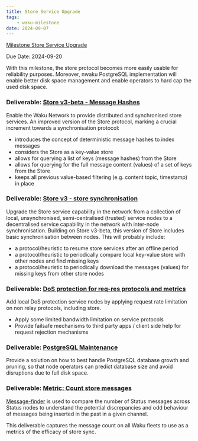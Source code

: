 ```yaml
---
title: Store Service Upgrade
tags:
    - waku-milestone
date: 2024-09-07
---
```

[Milestone Store Service Upgrade](https://github.com/waku-org/pm/milestone/27)

Due Date: 2024-09-20

With this milestone, the store protocol becomes more easily usable for reliability purposes.
Moreover, nwaku PostgreSQL implementation will enable better disk space management and enable operators to hard cap the used disk space.

### Deliverable: [Store v3-beta - Message Hashes](https://github.com/waku-org/pm/issues/131)

Enable the Waku Network to provide distributed and synchronised store services.
An improved version of the Store protocol, marking a crucial increment towards a synchronisation protocol:
- introduces the concept of deterministic message hashes to index messages
- considers the Store as a key-value store
- allows for querying a list of keys (message hashes) from the Store
- allows for querying for the full message content (values) of a set of keys from the Store
- keeps all previous value-based filtering (e.g. content topic, timestamp) in place

### Deliverable: [Store v3 - store synchronisation](https://github.com/waku-org/pm/issues/132)

Upgrade the Store service capability in the network from a collection of local, unsynchronised,
semi-centralised (trusted) service nodes to a decentralised service capability in the network with inter-node synchronisation.
Building on Store v3-beta, this version of Store includes basic synchronisation between nodes. This will probably include:
- a protocol/heuristic to resume store services after an offline period
- a protocol/heuristic to periodically compare local key-value store with other nodes and find missing keys
- a protocol/heuristic to periodically download the messages (values) for missing keys from other store nodes

### Deliverable: [DoS protection for req-res protocols and metrics](https://github.com/waku-org/pm/issues/66)

Add local DoS protection service nodes by applying request rate limitation on non relay protocols, including store.
- Apply some limited bandwidth limitation on service protocols
- Provide failsafe mechanisms to third party apps / client side help for request rejection mechanisms

### Deliverable: [PostgreSQL Maintenance](https://github.com/waku-org/pm/issues/119)

Provide a solution on how to best handle PostgreSQL database growth and pruning, so that node operators can predict database size and avoid disruptions due to full disk space.

### Deliverable: [Metric: Count store messages](https://github.com/waku-org/pm/issues/167)

[Message-finder](https://github.com/waku-org/message-finder) is used to compare the number of Status messages across Status nodes to understand the potential discrepancies and odd behaviour of messages being inserted in the past in a given channel.

This deliverable captures the message count on all Waku fleets to use as a metrics of the efficacy of store sync.